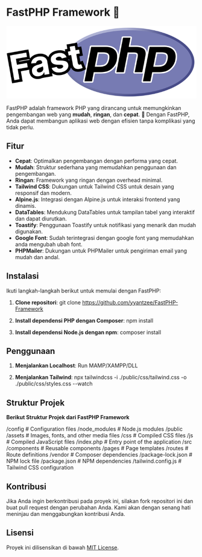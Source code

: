 # FastPHP Framework 🚀

![My Logo](https://github.com/yyantzee/FastPHP-Framework/blob/main/public/assets/logo.png?raw=true)

FastPHP adalah framework PHP yang dirancang untuk memungkinkan pengembangan web yang **mudah**, **ringan**, dan **cepat**. 🚀 Dengan FastPHP, Anda dapat membangun aplikasi web dengan efisien tanpa komplikasi yang tidak perlu.

## Fitur

- **Cepat**: Optimalkan pengembangan dengan performa yang cepat.
- **Mudah**: Struktur sederhana yang memudahkan penggunaan dan pengembangan.
- **Ringan**: Framework yang ringan dengan overhead minimal.
- **Tailwind CSS**: Dukungan untuk Tailwind CSS untuk desain yang responsif dan modern.
- **Alpine.js**: Integrasi dengan Alpine.js untuk interaksi frontend yang dinamis.
- **DataTables**: Mendukung DataTables untuk tampilan tabel yang interaktif dan dapat diurutkan.
- **Toastify**: Penggunaan Toastify untuk notifikasi yang menarik dan mudah digunakan.
- **Google Font**: Sudah terintegrasi dengan google font yang memudahkan anda mengubah ubah font.
- **PHPMailer**: Dukungan untuk PHPMailer untuk pengiriman email yang mudah dan andal.

## Instalasi

Ikuti langkah-langkah berikut untuk memulai dengan FastPHP:

1. **Clone repositori**:
   git clone https://github.com/yyantzee/FastPHP-Framework


2. **Install dependensi PHP dengan Composer**:
    npm install

3. **Install dependensi Node.js dengan npm**:
    composer install

## Penggunaan

1. **Menjalankan Localhost**:
   Run MAMP/XAMPP/DLL

2. **Menjalankan Tailwind**:
    npx tailwindcss -i ./public/css/tailwind.css -o ./public/css/styles.css --watch

## Struktur Projek

**Berikut Struktur Projek dari FastPHP Framework**

/config          # Configuration files
/node_modules    # Node.js modules
/public
  /assets        # Images, fonts, and other media files
  /css           # Compiled CSS files
  /js            # Compiled JavaScript files
  /index.php     # Entry point of the application
/src
  /components    # Reusable components
  /pages         # Page templates
  /routes        # Route definitions
/vendor          # Composer dependencies
/package-lock.json # NPM lock file
/package.json   # NPM dependencies
/tailwind.config.js # Tailwind CSS configuration

## Kontribusi

Jika Anda ingin berkontribusi pada proyek ini, silakan fork repositori ini dan buat pull request dengan perubahan Anda. Kami akan dengan senang hati meninjau dan menggabungkan kontribusi Anda.

## Lisensi

Proyek ini dilisensikan di bawah [MIT License](https://opensource.org/license/MIT).
